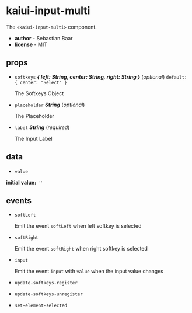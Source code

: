 # kaiui-input-multi 

The `<kaiui-input-multi>` component. 

- **author** - Sebastian Baar 
- **license** - MIT 

## props 

- `softkeys` ***{ left: String, center: String, right: String }*** (*optional*) `default: { center: "Select" }` 

  The Softkeys Object 

- `placeholder` ***String*** (*optional*) 

  The Placeholder 

- `label` ***String*** (*required*) 

  The Input Label 

## data 

- `value` 

**initial value:** `''` 

## events 

- `softLeft` 

  Emit the event `softLeft` when left softkey is selected 

- `softRight` 

  Emit the event `softRight` when right softkey is selected 

- `input` 

  Emit the event `input` with `value` when the input value changes 

- `update-softkeys-register` 

- `update-softkeys-unregister` 

- `set-element-selected` 

